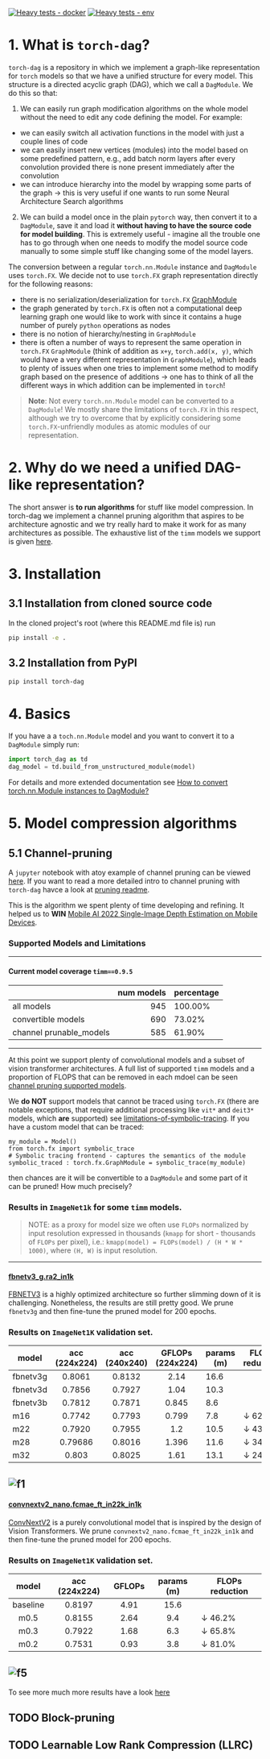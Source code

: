 [![Heavy tests - docker](https://github.com/TCLResearchEurope/torch-dag/actions/workflows/heavy-tests-docker.yml/badge.svg)](https://github.com/TCLResearchEurope/torch-dag/actions/workflows/heavy-tests-docker.yml)
[![Heavy tests - env](https://github.com/TCLResearchEurope/torch-dag/actions/workflows/heavy-tests-env.yml/badge.svg)](https://github.com/TCLResearchEurope/torch-dag/actions/workflows/heavy-tests-env.yml)

# 1. What is `torch-dag`?

`torch-dag` is a repository in which we implement a graph-like representation for `torch` models so that we have a
unified structure for every model. This structure is a directed acyclic graph (DAG), which we call a `DagModule`. We do
this so that:

1. We can easily run graph modification algorithms on the whole model without the need to edit any code defining the
   model. For example:

* we can easily switch all activation functions in the model with just a couple lines of code
* we can easily insert new vertices (modules) into the model based on some predefined pattern, e.g., add batch norm
  layers after every convolution provided there is none present immediately after the convolution
* we can introduce hierarchy into the model by wrapping some parts of the graph -> this is very useful if one wants to
  run some Neural Architecture Search algorithms

2. We can build a model once in the plain `pytorch` way, then convert it to a `DagModule`, save it and load it **without
   having to have the source code for model building**. This is extremely useful - imagine all the trouble one has to go
   through when one needs to modify the model source code manually to some simple stuff like changing some of the model
   layers.

The conversion between a regular `torch.nn.Module` instance and `DagModule` uses `torch.FX`. We decide not to
use `torch.FX` graph representation directly for the following reasons:

* there is no serialization/deserialization
  for `torch.FX` [GraphModule](https://pytorch.org/docs/stable/fx.html#torch.fx.GraphModule)
* the graph generated by `torch.FX` is often not a computational deep learning graph one would like to work with since
  it contains a huge number of purely `python` operations as nodes
* there is no notion of hierarchy/nesting in `GraphModule`
* there is often a number of ways to represent the same operation in `torch.FX` `GraphModule` (think of addition
  as `x+y`, `torch.add(x, y)`, which would have a very different representation in `GraphModule`), which leads to plenty
  of issues when one tries to implement some method to modify graph based on the presence of additions -> one has to
  think of all the different ways in which addition can be implemented in `torch`!

> **Note**: Not every `torch.nn.Module` model can be converted to a `DagModule`! We mostly share the limitations
> of `torch.FX` in this respect, although we try to overcome that by explicitly considering some `torch.FX`-unfriendly
> modules as atomic modules of our representation.

# 2. Why do we need a unified DAG-like representation?

The short answer is **to run algorithms** for stuff like model compression. In torch-dag we implement a channel pruning
algorithm that aspires to be architecture agnostic and we try really hard to make it work for as many architectures as
possible. The exhaustive list of the `timm` models we support is given [here](resources/supported_models_table.md).

# 3. Installation

## 3.1 Installation from cloned source code

In the cloned project's root (where this README.md file is) run

```bash
pip install -e .
```

## 3.2 Installation from PyPI

```bash
pip install torch-dag
```

# 4. Basics

If you have a a `toch.nn.Module` model and you want to convert it to a `DagModule` simply run:

```python
import torch_dag as td
dag_model = td.build_from_unstructured_module(model)
```

For details and more extended documentation see [How to convert torch.nn.Module instances to DagModule?](resources/conversion_to_dag_module.md)

# 5. Model compression algorithms

## 5.1 Channel-pruning

A `jupyter` notebook with atoy example of channel pruning can be viewed [here](./resources/examples/mnist_notebook.ipynb).
If you want to read a more detailed intro to channel pruning with `torch-dag` havce a look at [pruning readme](resources/pruning_readme.md).

This is the algorithm we spent plenty of time developing and refining. It helped us to **WIN** [Mobile AI 2022 Single-Image Depth Estimation on Mobile Devices](https://arxiv.org/abs/2211.04470).

### Supported Models and Limitations

---
#### Current model coverage `timm==0.9.5`
|                         |   num models | percentage   |
|:------------------------|-------------:|:-------------|
| all models              |          945 | 100.00%      |
| convertible models      |          690 | 73.02%       |
| channel prunable_models |          585 | 61.90%       |
---

At this point we support plenty of convolutional models and a subset of vision transformer architectures. 
A full list of supported `timm` models and a proportion of FLOPS that can be removed in each mdoel can be seen
[channel pruning supported models](./resources/channel_pruning_supported_models_table.md).

We **do NOT** support models that cannot be traced using `torch.FX` (there are notable exceptions, that require
additional processing like `vit*` and `deit3*` models, which **are** supported)
see [limitations-of-symbolic-tracing](https://pytorch.org/docs/stable/fx.html#limitations-of-symbolic-tracing). If you
have a custom model that can be traced:

```python=
my_module = Model()
from torch.fx import symbolic_trace
# Symbolic tracing frontend - captures the semantics of the module
symbolic_traced : torch.fx.GraphModule = symbolic_trace(my_module)
```

then chances are it will be convertible to a `DagModule` and some part of it can be pruned! How much precisely?

### Results in `ImageNet1k` for some `timm` models.

> NOTE: as a proxy for model size we often use `FLOPs` normalized by input resolution expressed in thousands
> (`kmapp` for short - thousands of `FLOPs` per pixel), i.e.:
> `kmapp(model) = FLOPs(model) / (H * W * 1000)`, where `(H, W)` is
> input resolution.
---

#### [fbnetv3_g.ra2_in1k](https://huggingface.co/timm/fbnetv3_g.ra2_in1k)

[FBNETV3](https://arxiv.org/abs/2006.02049) is a highly optimized architecture so further slimming down
of it is challenging. Nonetheless, the results are still pretty good. We prune `fbnetv3g` and then fine-tune the pruned
model for 200 epochs.

### Results on `ImageNet1K` validation set.

| model      | acc (224x224) | acc (240x240) | GFLOPs (224x224) | params (m) | FLOPs reduction | 
| ---------- |:-------------:|:-------------:|:----------------:|------------|-----------------|
| fbnetv3g   |    0.8061     |    0.8132     |       2.14       | 16.6       |                 |
| fbnetv3d   |    0.7856     |    0.7927     |       1.04       | 10.3       |                 |
| fbnetv3b   |    0.7812     |    0.7871     |      0.845       | 8.6        |                 |
| m16        |    0.7742     |    0.7793     |      0.799       | 7.8        | ↓ 62.5%         | 
| m22        |    0.7920     |    0.7955     |       1.2        | 10.5       | ↓ 43.9%         | 
| m28        |    0.79686    |    0.8016     |      1.396       | 11.6       | ↓ 34.8%         |
| m32        |     0.803     |    0.8025     |       1.61       | 13.1       | ↓ 24.8%         |

![f1](resources/pruning_results_plots/f1.png "Title")
---

#### [convnextv2_nano.fcmae_ft_in22k_in1k](https://huggingface.co/timm/convnextv2_nano.fcmae_ft_in22k_in1k)

[ConvNextV2](https://arxiv.org/abs/2301.00808) is a purely convolutional model that is inspired
by the design of Vision Transformers. We prune `convnextv2_nano.fcmae_ft_in22k_in1k` and then fine-tune the pruned
model for 200 epochs.

### Results on `ImageNet1K` validation set.
|  model   | acc (224x224) | GFLOPs | params (m) | FLOPs reduction |
|:--------:|:-------------:|:------:|:----------:|-----------------|
| baseline |    0.8197     |  4.91  |    15.6    |                 |
|   m0.5   |    0.8155     |  2.64  |    9.4     | ↓  46.2%        |
|   m0.3   |    0.7922     |  1.68  |    6.3     | ↓  65.8%        |
|   m0.2   |    0.7531     |  0.93  |    3.8     | ↓ 81.0%         |

![f5](resources/pruning_results_plots/f5.png "Title")
---

To see more much more results have a look [here](resources/pruning_results.md)

## TODO Block-pruning

## TODO Learnable Low Rank Compression (LLRC)
